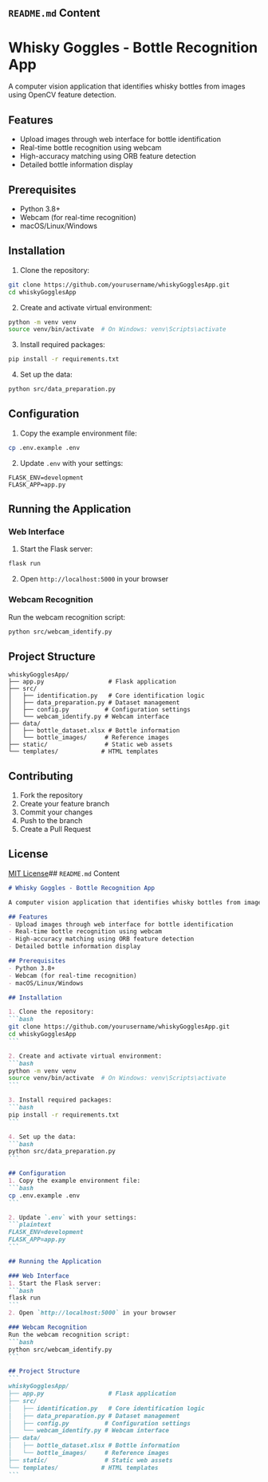 ## `README.md` Content

# Whisky Goggles - Bottle Recognition App

A computer vision application that identifies whisky bottles from images using OpenCV feature detection.

## Features
- Upload images through web interface for bottle identification
- Real-time bottle recognition using webcam
- High-accuracy matching using ORB feature detection
- Detailed bottle information display

## Prerequisites
- Python 3.8+
- Webcam (for real-time recognition)
- macOS/Linux/Windows

## Installation

1. Clone the repository:
```bash
git clone https://github.com/yourusername/whiskyGogglesApp.git
cd whiskyGogglesApp
```

2. Create and activate virtual environment:
```bash
python -m venv venv
source venv/bin/activate  # On Windows: venv\Scripts\activate
```

3. Install required packages:
```bash
pip install -r requirements.txt
```

4. Set up the data:
```bash
python src/data_preparation.py
```

## Configuration
1. Copy the example environment file:
```bash
cp .env.example .env
```

2. Update `.env` with your settings:
```plaintext
FLASK_ENV=development
FLASK_APP=app.py
```

## Running the Application

### Web Interface
1. Start the Flask server:
```bash
flask run
```
2. Open `http://localhost:5000` in your browser

### Webcam Recognition
Run the webcam recognition script:
```bash
python src/webcam_identify.py
```

## Project Structure
```
whiskyGogglesApp/
├── app.py                  # Flask application
├── src/
│   ├── identification.py   # Core identification logic
│   ├── data_preparation.py # Dataset management
│   ├── config.py          # Configuration settings
│   └── webcam_identify.py # Webcam interface
├── data/
│   ├── bottle_dataset.xlsx # Bottle information
│   └── bottle_images/     # Reference images
├── static/                # Static web assets
└── templates/            # HTML templates
```

## Contributing
1. Fork the repository
2. Create your feature branch
3. Commit your changes
4. Push to the branch
5. Create a Pull Request

## License
[MIT License](LICENSE)## `README.md` Content

````markdown
# Whisky Goggles - Bottle Recognition App

A computer vision application that identifies whisky bottles from images using OpenCV feature detection.

## Features
- Upload images through web interface for bottle identification
- Real-time bottle recognition using webcam
- High-accuracy matching using ORB feature detection
- Detailed bottle information display

## Prerequisites
- Python 3.8+
- Webcam (for real-time recognition)
- macOS/Linux/Windows

## Installation

1. Clone the repository:
```bash
git clone https://github.com/yourusername/whiskyGogglesApp.git
cd whiskyGogglesApp
```

2. Create and activate virtual environment:
```bash
python -m venv venv
source venv/bin/activate  # On Windows: venv\Scripts\activate
```

3. Install required packages:
```bash
pip install -r requirements.txt
```

4. Set up the data:
```bash
python src/data_preparation.py
```

## Configuration
1. Copy the example environment file:
```bash
cp .env.example .env
```

2. Update `.env` with your settings:
```plaintext
FLASK_ENV=development
FLASK_APP=app.py
```

## Running the Application

### Web Interface
1. Start the Flask server:
```bash
flask run
```
2. Open `http://localhost:5000` in your browser

### Webcam Recognition
Run the webcam recognition script:
```bash
python src/webcam_identify.py
```

## Project Structure
```
whiskyGogglesApp/
├── app.py                  # Flask application
├── src/
│   ├── identification.py   # Core identification logic
│   ├── data_preparation.py # Dataset management
│   ├── config.py          # Configuration settings
│   └── webcam_identify.py # Webcam interface
├── data/
│   ├── bottle_dataset.xlsx # Bottle information
│   └── bottle_images/     # Reference images
├── static/                # Static web assets
└── templates/            # HTML templates
```